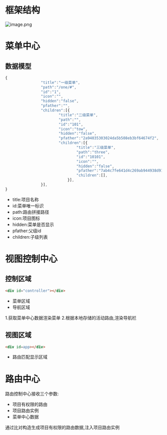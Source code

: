 
# 框架结构
![image.png](/images/微前端/微前端流程.png)
# 菜单中心
## 数据模型
```javascript
{
                "title":"一级菜单",
                "path":"/one/#",
                "id":"1",
                "icon":"",
                "hidden":"false",
                "pfather":"",
                "children":[{
                        "title":"二级菜单",
                        "path":"",
                        "id":"101",
                        "icon":"tow",
                        "hidden":"false",
                        "pfather":"2a94035303024da5b508eb3bf64674f2",
                        "children":[{
                                "title":"三级菜单",
                                "path":"three",
                                "id":"10101",
                                "icon":"",
                                "hidden":"false",
                                "pfather":"7ab4c7fe641d4c269ab944938d912446",
                                "children":[],
                            }],
                }],
}
```

- title:项目名称
- id:菜单唯一标识
- path:路由拼接路径
- icon:项目图标
- hidden:菜单是否显示
- pfather:父级id
- children:子级列表
# 视图控制中心
## 控制区域
```html
<div id="controller"></div>
```

- 菜单区域
- 导航区域



1.获取菜单中心数据渲染菜单
2.根据本地存储的活动路由,渲染导航栏
## 视图区域
```html
<div id=app></div>
```

- 路由匹配显示区域
# 路由中心
路由控制中心接收三个参数:

- 项目有权限的路由
- 项目路由实例
- 菜单中心数据

通过比对构造生成项目有权限的路由数据,注入项目路由实例

